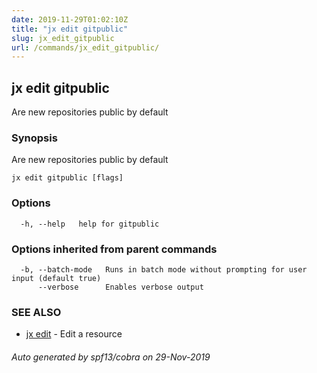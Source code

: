 ```yaml
---
date: 2019-11-29T01:02:10Z
title: "jx edit gitpublic"
slug: jx_edit_gitpublic
url: /commands/jx_edit_gitpublic/
---
```

## jx edit gitpublic

Are new repositories public by default

### Synopsis

Are new repositories public by default

```
jx edit gitpublic [flags]
```

### Options

```
  -h, --help   help for gitpublic
```

### Options inherited from parent commands

```
  -b, --batch-mode   Runs in batch mode without prompting for user input (default true)
      --verbose      Enables verbose output
```

### SEE ALSO

* [jx edit](/commands/jx_edit/)	 - Edit a resource

###### Auto generated by spf13/cobra on 29-Nov-2019
